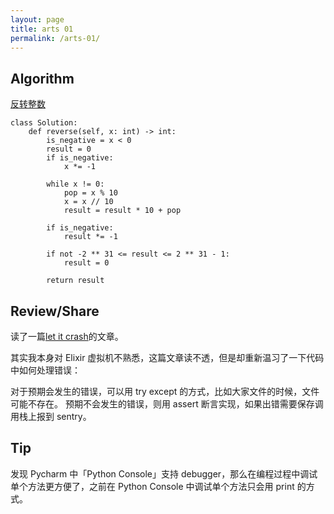```yaml
---
layout: page
title: arts 01 
permalink: /arts-01/
---
```

## Algorithm 

[反转整数](https://leetcode-cn.com/problems/reverse-integer/)

```
class Solution:
    def reverse(self, x: int) -> int:
        is_negative = x < 0
        result = 0
        if is_negative:
            x *= -1

        while x != 0:
            pop = x % 10
            x = x // 10
            result = result * 10 + pop

        if is_negative:
            result *= -1

        if not -2 ** 31 <= result <= 2 ** 31 - 1:
            result = 0

        return result
```

## Review/Share

读了一篇[let it crash](http://stratus3d.com/blog/2020/01/20/applying-the-let-it-crash-philosophy-outside-erlang/)的文章。

其实我本身对 Elixir 虚拟机不熟悉，这篇文章读不透，但是却重新温习了一下代码中如何处理错误：

对于预期会发生的错误，可以用 try except 的方式，比如大家文件的时候，文件可能不存在。
预期不会发生的错误，则用 assert 断言实现，如果出错需要保存调用栈上报到 sentry。

## Tip

发现 Pycharm 中「Python Console」支持 debugger，那么在编程过程中调试单个方法更方便了，之前在 Python Console 中调试单个方法只会用 print 的方式。